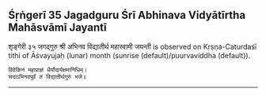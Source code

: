 ## Śṛṅgerī 35 Jagadguru Śrī Abhinava Vidyātīrtha Mahāsvāmī Jayantī
शृङ्गेरी ३५ जगद्गुरु श्री अभिनव विद्यातीर्थ महास्वामी जयन्ती is observed on Kṛṣṇa-Caturdaśī tithi of Āśvayujaḥ (lunar) month (sunrise (default)/puurvaviddha (default)).



```
विवेकिनं महाप्राज्ञं धैर्यौदार्यक्षमानिधिम्।
सदाऽभिनवपूर्वं तं विद्यातीर्थगुरुं भजे॥
```

---
